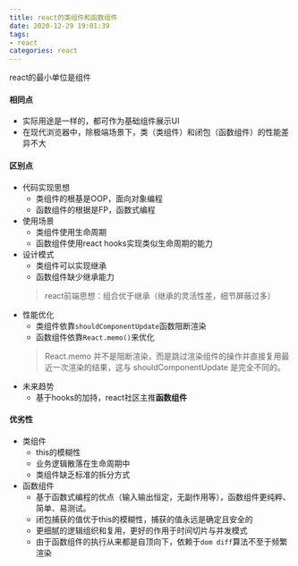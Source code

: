 ```yaml
---
title: react的类组件和函数组件
date: 2020-12-29 19:01:39
tags:
- react
categories: react
---
```


react的最小单位是组件

#### 相同点
* 实际用途是一样的，都可作为基础组件展示UI
* 在现代浏览器中，除极端场景下，类（类组件）和闭包（函数组件）的性能差异不大
    
#### 区别点
* 代码实现思想
    * 类组件的根基是OOP，面向对象编程
    * 函数组件的根据是FP，函数式编程
* 使用场景
    * 类组件使用生命周期
    * 函数组件使用react hooks实现类似生命周期的能力
* 设计模式
    * 类组件可以实现继承
    * 函数组件缺少继承能力
    > react前端思想：组合优于继承（继承的灵活性差，细节屏蔽过多）
* 性能优化
    * 类组件依靠`shouldComponentUpdate`函数阻断渲染
    * 函数组件依靠`React.memo()`来优化
    > React.memo 并不是阻断渲染，而是跳过渲染组件的操作并直接复用最近一次渲染的结果，这与 shouldComponentUpdate 是完全不同的。
* 未来趋势
    * 基于hooks的加持，react社区主推**函数组件**

#### 优劣性
* 类组件
    * this的模糊性
    * 业务逻辑散落在生命周期中
    * 类组件缺乏标准的拆分方式
* 函数组件
    * 基于函数式编程的优点（输入输出恒定，无副作用等），函数组件更纯粹、简单、易测试。
    * 闭包捕获的值优于this的模糊性，捕获的值永远是确定且安全的
    * 更细腻的逻辑组织和复用，更好的作用于时间切片与并发模式
    * 由于函数组件的执行从来都是自顶向下，依赖于`dom diff`算法不至于频繁渲染